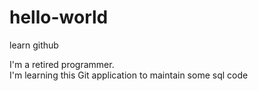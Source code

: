 # hello-world
learn github

I'm a retired programmer.  
I'm learning this Git application to maintain some sql code 
